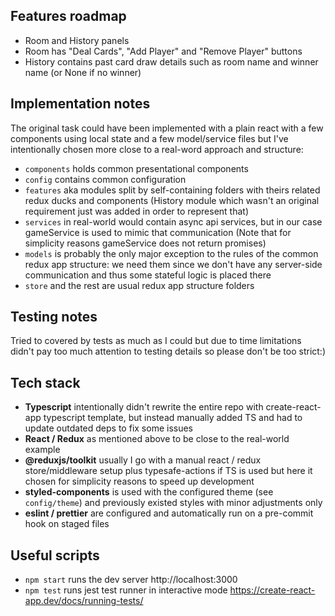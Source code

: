 ## Features roadmap

- Room and History panels
- Room has "Deal Cards", "Add Player" and "Remove Player" buttons
- History contains past card draw details such as room name and winner name (or None if no winner)

## Implementation notes

The original task could have been implemented with a plain react with a few components using local state and a few model/service files but I've intentionally chosen more close to a real-word approach and structure:

- `components` holds common presentational components
- `config` contains common configuration
- `features` aka modules split by self-containing folders with theirs related redux ducks and components (History module which wasn't an original requirement just was added in order to represent that)
- `services` in real-world would contain async api services, but in our case gameService is used to mimic that communication (Note that for simplicity reasons gameService does not return promises)
- `models` is probably the only major exception to the rules of the common redux app structure: we need them since we don't have any server-side communication and thus some stateful logic is placed there
- `store` and the rest are usual redux app structure folders

## Testing notes

Tried to covered by tests as much as I could but due to time limitations didn't pay too much attention to testing details so please don't be too strict:)

## Tech stack

- **Typescript** intentionally didn't rewrite the entire repo with create-react-app typescript template, but instead manually added TS and had to update outdated deps to fix some issues
- **React / Redux** as mentioned above to be close to the real-world example
- **@reduxjs/toolkit** usually I go with a manual react / redux store/middleware setup plus typesafe-actions if TS is used but here it chosen for simplicity reasons to speed up development
- **styled-components** is used with the configured theme (see `config/theme`) and previously existed styles with minor adjustments only
- **eslint / prettier** are configured and automatically run on a pre-commit hook on staged files

## Useful scripts

- `npm start` runs the dev server http://localhost:3000
- `npm test` runs jest test runner in interactive mode https://create-react-app.dev/docs/running-tests/
